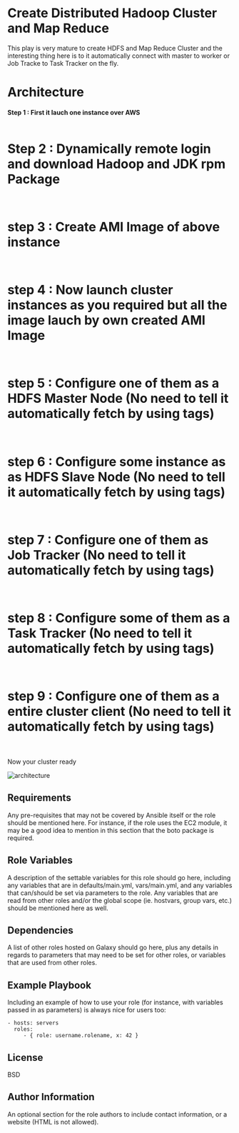 Create Distributed Hadoop Cluster and Map Reduce
=========

This play is very mature to create HDFS and Map Reduce Cluster and the interesting thing here is to it automatically connect with master to worker or Job Tracke to Task Tracker on the fly.

Architecture
============
#### Step 1 : First it lauch one instance over AWS <br/><br/>
# Step 2 : Dynamically remote login and download Hadoop and JDK rpm Package<br/><br/>
# step 3 : Create AMI Image of above instance<br/><br/>
# step 4 : Now launch cluster instances as you required but all the image lauch by own created AMI Image<br/><br/>
# step 5 : Configure one of them as a HDFS Master Node (No need to tell it automatically fetch by using tags)<br/><br/>
# step 6 : Configure some instance as as HDFS Slave Node (No need to tell it automatically fetch by using tags)<br/><br/>
# step 7 : Configure one of them as Job Tracker (No need to tell it automatically fetch by using tags)<br/><br/>
# step 8 : Configure some of them as a Task Tracker (No need to tell it automatically fetch by using tags)<br/><br/>
# step 9 : Configure one of them as a entire cluster client (No need to tell it automatically fetch by using tags)<br/><br/>

Now your cluster ready


![architecture](https://github.com/MDMOQADDAS/Private-Images/blob/main/j.png)

Requirements
------------

Any pre-requisites that may not be covered by Ansible itself or the role should be mentioned here. For instance, if the role uses the EC2 module, it may be a good idea to mention in this section that the boto package is required.

Role Variables
--------------

A description of the settable variables for this role should go here, including any variables that are in defaults/main.yml, vars/main.yml, and any variables that can/should be set via parameters to the role. Any variables that are read from other roles and/or the global scope (ie. hostvars, group vars, etc.) should be mentioned here as well.

Dependencies
------------

A list of other roles hosted on Galaxy should go here, plus any details in regards to parameters that may need to be set for other roles, or variables that are used from other roles.

Example Playbook
----------------

Including an example of how to use your role (for instance, with variables passed in as parameters) is always nice for users too:

    - hosts: servers
      roles:
         - { role: username.rolename, x: 42 }

License
-------

BSD

Author Information
------------------

An optional section for the role authors to include contact information, or a website (HTML is not allowed).
